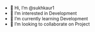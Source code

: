 - 👋 Hi, I’m @sukhkaur1
- 👀 I’m interested in Development
- 🌱 I’m currently learning Development
- 💞️ I’m looking to collaborate on Project

<!---
sukhkaur1/sukhkaur1 is a ✨ special ✨ repository because its `README.md` (this file) appears on your GitHub profile.
You can click the Preview link to take a look at your changes.
--->
